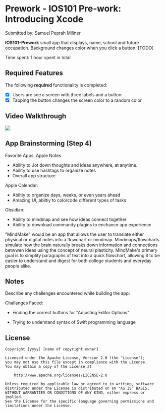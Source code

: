 # Prework - IOS101 Pre-work: Introducing Xcode

Submitted by: Samuel Peprah Millner 

**IOS101-Prework** small app that displays, name, school and future occupation. Background changes color when you click a button.   [TODO] 

Time spent: 1 hour spent in total

## Required Features

The following **required** functionality is completed:

- [x] Users are see a screen with three labels and a button
- [x] Tapping the button changes the screen color to a random color
 
## Video Walkthrough

<div>
    <a href="https://www.loom.com/share/d4ce879da1af4096ad5fa601e1b98a48">
    </a>
    <a href="https://www.loom.com/share/d4ce879da1af4096ad5fa601e1b98a48">
      <img style="max-width:300px;" src="https://cdn.loom.com/sessions/thumbnails/d4ce879da1af4096ad5fa601e1b98a48-69073d4f8ac6e6b6-full-play.gif">
    </a>
  </div>


## App Brainstorming (Step 4)
Favorite Apps:
  Apple Notes 
  - Ability to Jot down thoughts and ideas anywhere, at anytime.
  - Ability to use hashtags to organize notes
  - Overall app structure

  Apple Calendar:
  - Abiltiy to organize days, weeks, or even years ahead
  - Amazing UI, abiltiy to colorcode different types of tasks

  Obsidian:
  - Ability to mindmap and see how ideas connect together
  - Ability to download community plugins to enchance app experience 





"MindMake" would be an app that allows the user to translate either physical or digital notes into a flowchart or mindmap. Mindmaps/flowcharts simulate how the brain naturally breaks down information and connections betwwen ideas using the concept of neural plasticity. MindMake's primary goal is to simplify paragraphs of text into a quick flowchart, allowing it to be easier to understand and digest for both college students and everyday people alike. 

  
## Notes

Describe any challenges encountered while building the app:

Challanges Faced:

- Finding the correct buttons for "Adjusting Editor Options"
  
- Trying to understand syntax of Swift programming language


## License

    Copyright [yyyy] [name of copyright owner]

    Licensed under the Apache License, Version 2.0 (the "License");
    you may not use this file except in compliance with the License.
    You may obtain a copy of the License at

        http://www.apache.org/licenses/LICENSE-2.0

    Unless required by applicable law or agreed to in writing, software
    distributed under the License is distributed on an "AS IS" BASIS,
    WITHOUT WARRANTIES OR CONDITIONS OF ANY KIND, either express or implied.
    See the License for the specific language governing permissions and
    limitations under the License.
